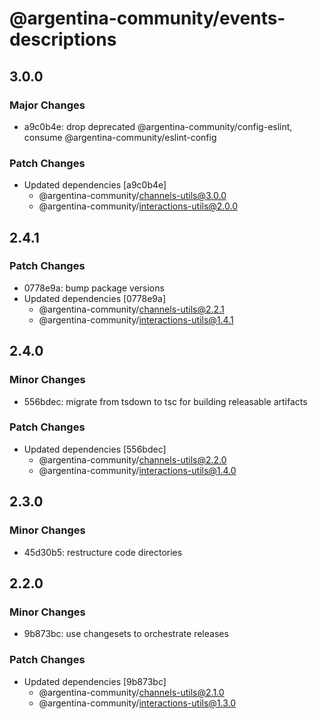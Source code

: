 # @argentina-community/events-descriptions

## 3.0.0

### Major Changes

- a9c0b4e: drop deprecated @argentina-community/config-eslint, consume @argentina-community/eslint-config

### Patch Changes

- Updated dependencies [a9c0b4e]
  - @argentina-community/channels-utils@3.0.0
  - @argentina-community/interactions-utils@2.0.0

## 2.4.1

### Patch Changes

- 0778e9a: bump package versions
- Updated dependencies [0778e9a]
  - @argentina-community/channels-utils@2.2.1
  - @argentina-community/interactions-utils@1.4.1

## 2.4.0

### Minor Changes

- 556bdec: migrate from tsdown to tsc for building releasable artifacts

### Patch Changes

- Updated dependencies [556bdec]
  - @argentina-community/channels-utils@2.2.0
  - @argentina-community/interactions-utils@1.4.0

## 2.3.0

### Minor Changes

- 45d30b5: restructure code directories

## 2.2.0

### Minor Changes

- 9b873bc: use changesets to orchestrate releases

### Patch Changes

- Updated dependencies [9b873bc]
  - @argentina-community/channels-utils@2.1.0
  - @argentina-community/interactions-utils@1.3.0
